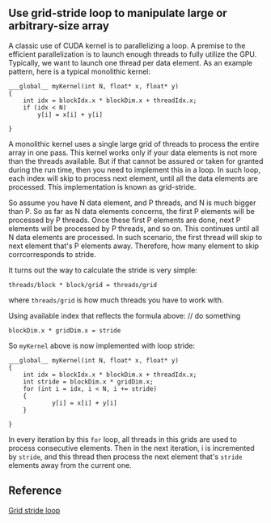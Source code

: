## Use grid-stride loop to manipulate large or arbitrary-size array

A classic use of CUDA kernel is to parallelizing a loop. A premise to the efficient parallelization is to launch enough threads to fully utilize the GPU. Typically, we want to launch one thread per data element. As an example pattern, here is a typical monolithic kernel:

```
___global__ myKernel(int N, float* x, float* y)
{
    int idx = blockIdx.x * blockDim.x + threadIdx.x;       
    if (idx < N)
        y[i] = x[i] + y[i]

}

```
A monolithic kernel uses a single large grid of threads to process the entire array in one pass. This kernel works only if your data elements is not more than the threads available. But if that cannot be assured or taken for granted during the run time, then you need to implement this in a loop. In such loop, each index will skip to process next element, until all the data elements are processed. This implementation is known as grid-stride. 

So assume you have N data element, and P threads, and N is much bigger than P. So as far as N data elements concerns, the first P elements will be processed by P threads. Once these first P elements are done, next P elements will be processed by P threads, and so on. This continues until all N data elements are processed. In such scenario, the first thread will skip to next element that's P elements away. Therefore, how many element to skip corrcorresponds to stride. 

It turns out the way to calculate the stride is very simple: 

`threads/block * block/grid = threads/grid`

where `threads/grid` is how much threads you have to work with.

Using available index that reflects the formula above:
// do something
```
blockDim.x * gridDim.x = stride
```

So `myKernel` above is now implemented with loop stride:

```
___global__ myKernel(int N, float* x, float* y)
{
    int idx = blockIdx.x * blockDim.x + threadIdx.x;    
    int stride = blockDim.x * gridDim.x;  
    for (int i = idx, i < N, i += stride)
    {
            y[i] = x[i] + y[i]
    }

}
```

In every iteration by this `for` loop, all threads in this grids are used to process consecutive elements. Then in the next iteration, i is incremented by `stride`, and this thread then process the next element that's `stride` elements away from the current one.

## Reference 

[Grid stride loop](https://developer.nvidia.com/blog/cuda-pro-tip-write-flexible-kernels-grid-stride-loops/)